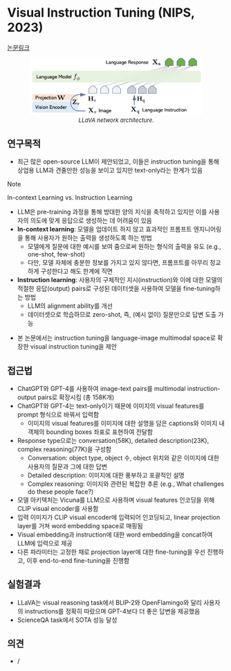 # Visual Instruction Tuning (NIPS, 2023)

[논문링크](https://proceedings.neurips.cc/paper_files/paper/2023/hash/6dcf277ea32ce3288914faf369fe6de0-Abstract-Conference.html)

<p align="center">
    <img width="400" alt='fig1' src="../img/liu2024visual.png?raw=true"></br>
    <em><font size=2>LLaVA network architecture.</font></em>
</p>

## 연구목적
- 최근 많은 open-source LLM이 제안되었고, 이들은 instruction tuning을 통해 상업용 LLM과 견줄만한 성능을 보이고 있지만 text-only라는 한계가 있음
> [!NOTE]
> In-context Learning vs. Instruction Learning
> - LLM은 pre-training 과정을 통해 방대한 양의 지식을 축적하고 있지만 이를 사용자의 의도에 맞게 응답으로 생성하는 데 어려움이 있음
> - **In-context learning**: 모델을 업데이트 하지 않고 효과적인 프롬프트 엔지니어링을 통해 사용자가 원하는 출력을 생성하도록 하는 방법
>   - 모델에게 질문에 대한 예시를 보여 줌으로써 원하는 형식의 출력을 유도 (e.g., one-shot, few-shot)
>   - 다만, 모델 자체에 충분한 정보를 가지고 있지 않다면, 프롬프트를 아무리 정교하게 구성한다고 해도 한계에 직면
> - **Instruction learning**: 사용자의 구체적인 지시(instruction)와 이에 대한 모델의 적절한 응답(output) pairs로 구성된 데이터셋을 사용하여 모델을 fine-tuning하는 방법
>   - LLM의 alignment ability를 개선
>   - 데이터셋으로 학습하므로 zero-shot, 즉, (예시 없이) 질문만으로 답변 도출 가능
- 본 논문에서는 instruction tuning을 language-image multimodal space로 확장한 visual instruction tuning을 제안

## 접근법
- ChatGPT와 GPT-4를 사용하여 image-text pairs를 multimodal instruction-output pairs로 확장시킴 (총 158K개)
- ChatGPT와 GPT-4는 text-only이기 때문에 이미지의 visual features를 prompt 형식으로 바꿔서 입력함
  - 이미지의 visual features를 이미지에 대한 설명을 담은 captions와 이미지 내 객체의 bounding boxes 좌표로 표현하여 전달함
- Response type으로는 conversation(58K), detailed description(23K), complex reasoning(77K)을 구성함
  - Conversation: object type, object 수, object 위치와 같은 이미지에 대한 사용자의 질문과 그에 대한 답변
  - Detailed description: 이미지에 대한 풍부하고 포괄적인 설명
  - Complex reasoning: 이미지와 관련된 복잡한 추론 (e.g., What challenges do these people face?)
- 모델 아키텍처는 Vicuna를 LLM으로 사용하며 visual features 인코딩을 위해 CLIP visual encoder를 사용함
- 입력 이미지가 CLIP visual encoder에 입력되어 인코딩되고, linear projection layer를 거쳐 word embedding space로 매핑됨
- Visual embedding과 instruction에 대한 word embedding을 concat하여 LLM에 입력으로 제공
- 다른 파라미터는 고정한 채로 projection layer에 대한 fine-tuning을 우선 진행하고, 이후 end-to-end fine-tuning을 진행함

## 실험결과
- LLaVA는 visual reasoning task에서 BLIP-2와 OpenFlamingo와 달리 사용자의 instructions를 정확히 따랐으며 GPT-4보다 더 좋은 답변을 제공했음
- ScienceQA task에서 SOTA 성능 달성

## 의견
- /
